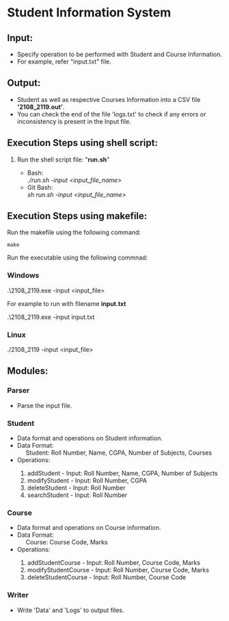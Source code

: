 # Student Information System

## Input:

<ul>
    <li>Specify operation to be performed with Student and Course Information.</li>
    <li>For example, refer "input.txt" file.</li>
</ul>

## Output:

<ul>
    <li>Student as well as respective Courses Information into a CSV file <strong>'2108_2119.out'</strong>.</li>
    <li>You can check the end of the file 'logs.txt' to check if any errors or inconsistency is present in the Input file.</li>
</ul>

## Execution Steps using shell script:

<ol>
    <li>Run the shell script file: "<strong>run.sh</strong>"</li>
    <ul>
        <li>Bash: <br><em>./run.sh -input &lt;input_file_name&gt;</em></li>
        <li>Git Bash: <br><em>sh run.sh -input &lt;input_file_name&gt;</em></li>
    </ul>
</ol>

## Execution Steps using makefile:

Run the makefile using the following command:
```
make
```


Run the executable using the following commnad:

### Windows

.\2108_2119.exe -input <input_file>


For example to run with filename <b>input.txt</b>

.\2108_2119.exe -input input.txt


### Linux

./2108_2119 -input <input_file>



## Modules:

### Parser

<ul>
    <li>Parse the input file.</li>
</ul>

### Student

<ul>
    <li>Data format and operations on Student information.</li>
    <li>Data Format: <br>&nbsp;&nbsp;&nbsp;&nbsp;&nbsp;Student: Roll Number, Name, CGPA, Number of Subjects, Courses</li>
    <li>Operations:</li>
    <ol>
        <li>addStudent - Input: Roll Number, Name, CGPA, Number of Subjects</li>
        <li>modifyStudent - Input: Roll Number, CGPA</li>
        <li>deleteStudent - Input: Roll Number</li>
        <li>searchStudent - Input: Roll Number</li>
    </ol>
</ul>

### Course

<ul>
    <li>Data format and operations on Course information.</li>
    <li>Data Format: <br>&nbsp;&nbsp;&nbsp;&nbsp;&nbsp;Course: Course Code, Marks</li>
    <li>Operations:</li>
    <ol>
        <li>addStudentCourse - Input: Roll Number, Course Code, Marks</li>
        <li>modifyStudentCourse - Input: Roll Number, Course Code, Marks</li>
        <li>deleteStudentCourse - Input: Roll Number, Course Code</li>
    </ol>
</ul>

### Writer

<ul>
    <li>Write 'Data' and 'Logs' to output files.</li>
</ul>
